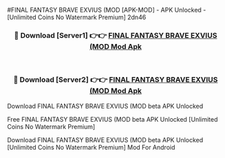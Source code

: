 #FINAL FANTASY BRAVE EXVIUS (MOD [APK-MOD] - APK Unlocked - [Unlimited Coins No Watermark Premium] 2dn46



<div align="center">

<h3>🔴 Download [Server1] 👉👉 <a href="https://momento.my/?title=FINAL_FANTASY_BRAVE_EXVIUS_(MOD">FINAL FANTASY BRAVE EXVIUS (MOD Mod Apk</a></h3><br>

<h3>🔴 Download [Server2] 👉👉 <a href="https://momento.my/?title=FINAL_FANTASY_BRAVE_EXVIUS_(MOD">FINAL FANTASY BRAVE EXVIUS (MOD Mod Apk</a></h3>
</div>



Download FINAL FANTASY BRAVE EXVIUS (MOD beta APK Unlocked

Free FINAL FANTASY BRAVE EXVIUS (MOD beta APK Unlocked [Unlimited Coins No Watermark Premium]

Download FINAL FANTASY BRAVE EXVIUS (MOD beta APK Unlocked [Unlimited Coins No Watermark Premium] Mod For Android
